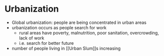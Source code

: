 # Urbanization
- Global urbanization: people are being concentrated in urban areas
- urbanization occurs as people search for work
	- rural areas have poverty, malnutrition, poor sanitation, overcrowding, lack of work
	- i.e. search for better future
- number of people living in [[Urban Slum]]s increasing